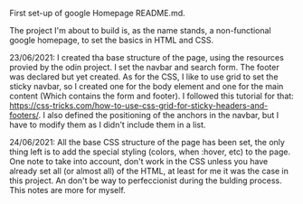 First set-up of google Homepage README.md.
 
The project I'm about to build is, as the name stands, a non-functional google homepage, to set the basics in HTML and CSS.

23/06/2021: I created tha base structure of the page, using the resources provied by the odin project. I set the navbar and search form. The footer was declared but yet created. As for the CSS, I like to use grid to set the sticky navbar, so I created one for the body element and one for the main content (Which contains the form and footer). I followed this tutorial for that: https://css-tricks.com/how-to-use-css-grid-for-sticky-headers-and-footers/. I also defined the positioning of the anchors in the navbar, but I have to modify them as I didn't include them in a list. 

24/06/2021: All the base CSS structure of the page has been set, the only thing left is to add the special styling (colors, when :hover, etc) to the page. One note to take into account, don't work in the CSS unless you have already set all (or almost all) of the HTML, at least for me it was the case in this project. An don't be way to perfeccionist during the bulding process. This notes are more for myself. 



